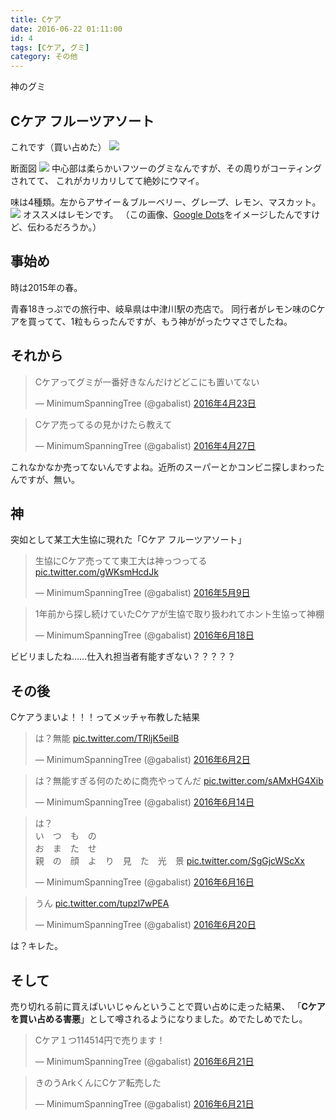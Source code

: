 ```yaml
---
title: Cケア
date: 2016-06-22 01:11:00
id: 4
tags: [Cケア, グミ]
category: その他
---
```


神のグミ

<!-- more -->

## Cケア フルーツアソート

これです（買い占めた）
![](/assets/4/1.jpg)

断面図
![](/assets/4/2.jpg)
中心部は柔らかいフツーのグミなんですが、その周りがコーティングされてて、
これがカリカリしてて絶妙にウマイ。

味は4種類。左からアサイー＆ブルーベリー、グレープ、レモン、マスカット。
![](/assets/4/3.jpg)
オススメはレモンです。
（この画像、[Google Dots](https://www.google.co.jp/search?q=Google+Dots&tbm=isch)をイメージしたんですけど、伝わるだろうか。）

## 事始め

時は2015年の春。

青春18きっぷでの旅行中、岐阜県は中津川駅の売店で。
同行者がレモン味のCケアを買ってて、1粒もらったんですが、もう神ががったウマさでしたね。

## それから

<blockquote class="twitter-tweet" data-lang="ja"><p lang="ja" dir="ltr">Cケアってグミが一番好きなんだけどどこにも置いてない</p>&mdash; MinimumSpanningTree (@gabalist) <a href="https://twitter.com/gabalist/status/723738046017851393">2016年4月23日</a></blockquote>
<script async src="//platform.twitter.com/widgets.js" charset="utf-8"></script>

<blockquote class="twitter-tweet" data-lang="ja"><p lang="ja" dir="ltr">Cケア売ってるの見かけたら教えて</p>&mdash; MinimumSpanningTree (@gabalist) <a href="https://twitter.com/gabalist/status/725300208720990208">2016年4月27日</a></blockquote>
<script async src="//platform.twitter.com/widgets.js" charset="utf-8"></script>

これなかなか売ってないんですよね。近所のスーパーとかコンビニ探しまわったんですが、無い。

## 神

突如として某工大生協に現れた「Cケア フルーツアソート」

<blockquote class="twitter-tweet" data-lang="ja"><p lang="ja" dir="ltr">生協にCケア売ってて東工大は神っつってる <a href="https://t.co/gWKsmHcdJk">pic.twitter.com/gWKsmHcdJk</a></p>&mdash; MinimumSpanningTree (@gabalist) <a href="https://twitter.com/gabalist/status/729564647381073920">2016年5月9日</a></blockquote>
<script async src="//platform.twitter.com/widgets.js" charset="utf-8"></script>

<blockquote class="twitter-tweet" data-lang="ja"><p lang="ja" dir="ltr">1年前から探し続けていたCケアが生協で取り扱われてホント生協って神棚</p>&mdash; MinimumSpanningTree (@gabalist) <a href="https://twitter.com/gabalist/status/744183520382197761">2016年6月18日</a></blockquote>
<script async src="//platform.twitter.com/widgets.js" charset="utf-8"></script>

ビビリましたね……仕入れ担当者有能すぎない？？？？？

## その後

Cケアうまいよ！！！ってメッチャ布教した結果

<blockquote class="twitter-tweet" data-lang="ja"><p lang="ja" dir="ltr">は？無能 <a href="https://t.co/TRljK5eilB">pic.twitter.com/TRljK5eilB</a></p>&mdash; MinimumSpanningTree (@gabalist) <a href="https://twitter.com/gabalist/status/738249545398681600">2016年6月2日</a></blockquote>
<script async src="//platform.twitter.com/widgets.js" charset="utf-8"></script>

<blockquote class="twitter-tweet" data-lang="ja"><p lang="ja" dir="ltr">は？無能すぎる何のために商売やってんだ <a href="https://t.co/sAMxHG4Xib">pic.twitter.com/sAMxHG4Xib</a></p>&mdash; MinimumSpanningTree (@gabalist) <a href="https://twitter.com/gabalist/status/742622738418786304">2016年6月14日</a></blockquote>
<script async src="//platform.twitter.com/widgets.js" charset="utf-8"></script>

<blockquote class="twitter-tweet" data-lang="ja"><p lang="ja" dir="ltr">は？<br>い　つ　も　の<br>お　ま　た　せ<br>親　の　顔　よ　り　見　た　光　景 <a href="https://t.co/SgGjcWScXx">pic.twitter.com/SgGjcWScXx</a></p>&mdash; MinimumSpanningTree (@gabalist) <a href="https://twitter.com/gabalist/status/743305211029004289">2016年6月16日</a></blockquote>
<script async src="//platform.twitter.com/widgets.js" charset="utf-8"></script>

<blockquote class="twitter-tweet" data-lang="ja"><p lang="ja" dir="ltr">うん <a href="https://t.co/tupzl7wPEA">pic.twitter.com/tupzl7wPEA</a></p>&mdash; MinimumSpanningTree (@gabalist) <a href="https://twitter.com/gabalist/status/744735770594840576">2016年6月20日</a></blockquote>
<script async src="//platform.twitter.com/widgets.js" charset="utf-8"></script>

は？キレた。

## そして

売り切れる前に買えばいいじゃんということで買い占めに走った結果、
「**Cケアを買い占める害悪**」として噂されるようになりました。めでたしめでたし。

<blockquote class="twitter-tweet" data-lang="ja"><p lang="ja" dir="ltr">Cケア１つ114514円で売ります！</p>&mdash; MinimumSpanningTree (@gabalist) <a href="https://twitter.com/gabalist/status/745104531084574721">2016年6月21日</a></blockquote>
<script async src="//platform.twitter.com/widgets.js" charset="utf-8"></script>

<blockquote class="twitter-tweet" data-lang="ja"><p lang="ja" dir="ltr">きのうArkくんにCケア転売した</p>&mdash; MinimumSpanningTree (@gabalist) <a href="https://twitter.com/gabalist/status/745066944882040832">2016年6月21日</a></blockquote>
<script async src="//platform.twitter.com/widgets.js" charset="utf-8"></script>
